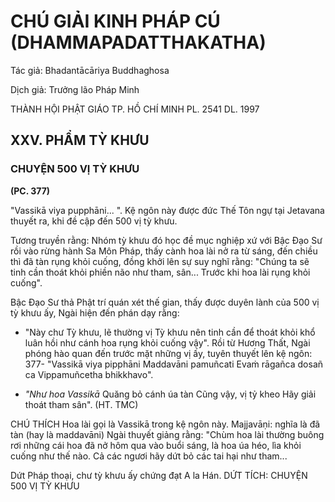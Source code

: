 # CHÚ GIẢI KINH PHÁP CÚ (DHAMMAPADATTHAKATHA)

Tác giả: Bhadantācāriya Buddhaghosa

Dịch giả: Trưởng lão Pháp Minh

THÀNH HỘI PHẬT GIÁO TP. HỒ CHÍ MINH
PL. 2541 DL. 1997

## XXV. PHẨM TỲ KHƯU

### CHUYỆN 500 VỊ TỲ KHƯU

**(PC. 377)**

"Vassikā viya pupphāni... ". Kệ ngôn này được đức Thế Tôn ngự tại Jetavana thuyết ra, khi đề cập đến 500 vị tỳ khưu.

Tương truyền rằng: Nhóm tỳ khưu đó học đề mục nghiệp xứ với Bậc Đạo Sư rồi vào rừng hành
Sa Môn Pháp, thấy cành hoa lài nở ra từ sáng, đến chiều thì đã tàn rụng khỏi cuống, đồng khởi lên sự suy nghĩ rằng: "Chúng ta sẽ tinh cần thoát khỏi phiền não như tham, sân... Trước khi hoa lài rụng khỏi cuống".

Bậc Đạo Sư thả Phật trí quán xét thế gian, thấy được duyên lành của 500 vị tỳ khưu ấy, Ngài hiện đến phán dạy rằng:

- "Này chư Tỳ khưu, lẽ thường vị Tỳ khưu nên tinh cần để thoát khỏi khổ luân hồi như cánh hoa rụng khỏi cuống vậy". Rồi từ Hương Thất, Ngài phóng hào quan đến trước mặt những vị ấy, tuyên thuyết lên kệ ngôn: 377- "Vassikā viya pipphāni
  Maddavāni pamuñcati
  Evaṁ rāgañca dosañ ca
  Vippamuñcetha bhikkhavo".

- _"Như hoa Vassikā_
  Quăng bỏ cánh úa tàn
  Cũng vậy, vị tỷ kheo
  Hãy giải thoát tham sân". (HT. TMC)

CHÚ THÍCH
Hoa lài gọi là Vassikā trong kệ ngôn này.
Majjavāṇi: nghĩa là đã tàn (hay là maddavāni) Ngài thuyết giảng rằng: "Chùm hoa lài thường buông rơi những cái hoa đã nở hôm qua vào buổi sáng, là hoa úa héo, lìa khỏi cuống như thế nào. Cả các ngươi hãy dứt bỏ các tai hại như tham...

Dứt Pháp thoại, chư tỳ khưu ấy chứng đạt A la Hán.
DỨT TÍCH: CHUYỆN 500 VỊ TỲ KHƯU

